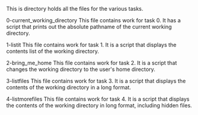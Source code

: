 This is directory holds all the files for the various tasks.

0-current_working_directory
This file contains work for task 0. It has a script that prints out the absolute pathname of the current working directory.

1-listit
This file contains work for task 1. It is a script that displays the contents list of the working directory.

2-bring_me_home
This file contains work for task 2. It is a script that changes the working directory to the user's home directory.

3-listfiles
This file contains work for task 3. It is a script that displays the contents of the working directory in a long format.

4-listmorefiles
This file contains work for task 4. It is a script that displays the contents of the working directory in long format, including hidden files.
